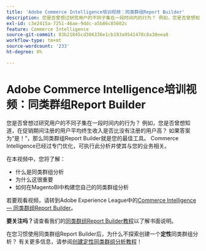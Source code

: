 ```yaml
---
title: 'Adobe Commerce Intelligence培训视频：同类群组Report Builder'
description: 您是否曾想过研究用户的不同子集在一段时间内的行为？ 例如，您是否曾想知道，在促销期间注册的用户平均终生收入是否比没有注册的用户高？ 如果答案为“是！”，那么同类群组Report Builder就是您的最佳工具。 Commerce Intelligence已经过专门优化，可执行此分析并使其与您的业务相关。
exl-id: c3e2415a-7251-46ae-9ddc-a5b86c85602c
feature: Commerce Intelligence
source-git-commit: 83b21845cd306336e1cb193a9541478c8a38eea8
workflow-type: tm+mt
source-wordcount: '233'
ht-degree: 0%

---
```


# Adobe Commerce Intelligence培训视频：同类群组Report Builder

您是否曾想过研究用户的不同子集在一段时间内的行为？ 例如，您是否曾想知道，在促销期间注册的用户平均终生收入是否比没有注册的用户高？ 如果答案为“是！”，那么同类群组Report Builder就是您的最佳工具。 Commerce Intelligence已经过专门优化，可执行此分析并使其与您的业务相关。

在本视频中，您将了解：

* 什么是同类群组分析
* 为什么这很重要
* 如何在MagentoBI中构建您自己的同类群组分析

若要观看视频，请转到Adobe Experience League中的[Commerce Intelligence — 同类群组Report Builder](/docs/commerce-learn/tutorials/business-intelligence/cohort-report-builder.html)。

**要关注吗？**&#x200B;请查看我们的[同类群组Report Builder教程](/docs/commerce-business-intelligence/mbi/analyze/sql/cohort-rpt-bldr.html)以了解书面说明。

在您习惯使用同类群组Report Builder后，为什么不探索创建一个&#x200B;**定性**&#x200B;同类群组分析？ 有关更多信息，请参阅[创建定性同类群组分析教程](/docs/commerce-business-intelligence/mbi/analyze/sql/create-qual-cohort-analysis.html?lang=en)！
